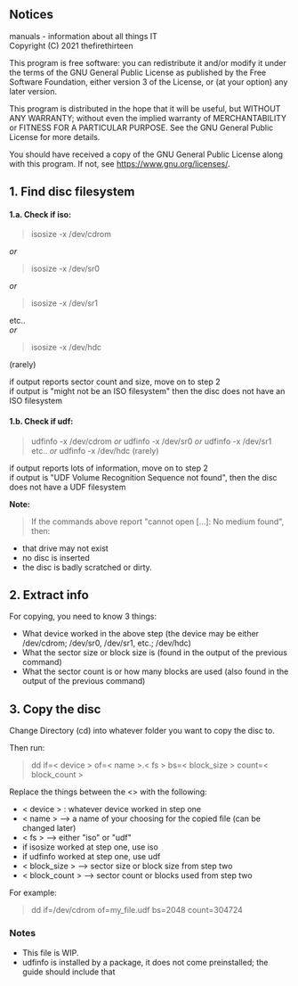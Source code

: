 ## Notices
manuals - information about all things IT <br>
Copyright (C) 2021 thefirethirteen <br>

This program is free software: you can redistribute it and/or modify
it under the terms of the GNU General Public License as published by
the Free Software Foundation, either version 3 of the License, or
(at your option) any later version.

This program is distributed in the hope that it will be useful,
but WITHOUT ANY WARRANTY; without even the implied warranty of
MERCHANTABILITY or FITNESS FOR A PARTICULAR PURPOSE.  See the
GNU General Public License for more details.

You should have received a copy of the GNU General Public License
along with this program.  If not, see <https://www.gnu.org/licenses/>.

## 1. Find disc filesystem

#### 1.a. Check if iso:

> isosize -x /dev/cdrom

*or*

> isosize -x /dev/sr0

*or*

> isosize -x /dev/sr1

etc.. <br>
*or*

> isosize -x /dev/hdc

(rarely)

if output reports sector count and size, move on to step 2 <br>
if output is "might not be an ISO filesystem" then the disc does not have an ISO filesystem <br>

#### 1.b. Check if udf:

> udfinfo -x /dev/cdrom
*or*
> udfinfo -x /dev/sr0
*or*
> udfinfo -x /dev/sr1
etc..
*or*
> udfinfo -x /dev/hdc
(rarely)

if output reports lots of information, move on to step 2 <br>
if output is "UDF Volume Recognition Sequence not found", then the disc does not have a UDF filesystem <br>

**Note:**
> If the commands above report "cannot open [...]: No medium found", then:
+ that drive may not exist
+ no disc is inserted
+ the disc is badly scratched or dirty.

## 2. Extract info

For copying, you need to know 3 things:
+ What device worked in the above step (the device may be either /dev/cdrom; /dev/sr0, /dev/sr1, etc.; /dev/hdc)
+ What the sector size or block size is (found in the output of the previous command)
+ What the sector count is or how many blocks are used (also found in the output of the previous command)

## 3. Copy the disc

Change Directory (cd) into whatever folder you want to copy the disc to.

Then run:

> dd if=< device > of=< name >.< fs > bs=< block_size > count=< block_count >

Replace the things between the <> with the following:
+ < device > : whatever device worked in step one
+ < name > --> a name of your choosing for the copied file (can be changed later)
+ < fs > --> either "iso" or "udf"
 + if isosize worked at step one, use iso
 + if udfinfo worked at step one, use udf
+ < block_size > --> sector size or block size from step two
+ < block_count > --> sector count or blocks used from step two

For example:

> dd if=/dev/cdrom of=my_file.udf bs=2048 count=304724

### Notes

- This file is WIP.
- udfinfo is installed by a package, it does not come preinstalled; the guide should include that
